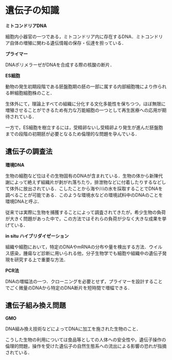 # 遺伝子の知識

**ミトコンドリアDNA**

細胞内小器官の一つである，ミトコンドリア内に存在するDNA．ミトコンドリア自体の増殖に関わる遺伝情報の保存・伝達を担っている．



**プライマー**

DNAポリメラーゼがDNAを合成する際の核酸の断片．



**ES細胞**

動物の発生初期段階である胚盤胞期の胚の一部に属する内部細胞塊により作られる幹細胞細胞株のこと．

生体外にて，理論上すべての組織に分化する文化多能性を保ちつつ，ほぼ無限に増殖させることができるため有力な万能細胞の一つとして再生医療への応用が期待されている．

一方で，ES細胞を樹立するには，受精卵ないし受精卵より発生が進んだ胚盤胞までの段階の初期胚が必要となるため倫理的な問題を孕んでいる．



## 遺伝子の調査法

**環境DNA**

生物の細胞など位はその生物固有のDNAが含まれている．生物の体から新陳代謝によって絶えず組織片が剥がれ落ちたり，排泄物などに付着したりするなどして体外に放出されている．こしたことから海や川の水を採取することでDNAを調べることが可能である．このような環境水などの環境試料中のDNAのことを環境DNAと呼ぶ．

従来では実際に生物を捕獲することによって調査されてきたが，希少生物の負荷が大きく問題があった中で，この方法ではそれらの負荷が少なく大きな成果を挙げている．



**in situ ハイブリダイゼーション**

組織や細胞において，特定のDNAやmRNAの分布や量を検出する方法．ウイルス感染，腫瘍など診断に用いられる他，分子生物学でも細胞や組織中の遺伝子発現を研究する上で重要な方法．



**PCR法**

DNAの増幅法の一つ．クローニングを必要とせず，プライマーを設計することでごく微量のDNAから特定のDNA断片を短時間で増幅できる．



## 遺伝子組み換え問題

**GMO**

DNA組み換え技術などによってDNAに加工を施された生物のこと．

こうした生物の利用については食品等としての人体への安全性や，遺伝子操作の倫理的問題，操作を受けた遺伝子の自然生態系への流出による影響の恐れが指摘されている．



